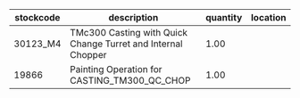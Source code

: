 |stockcode|description|quantity|location|
|---------|-----------|--------|--------|
|30123_M4|TMc300 Casting with Quick Change Turret and Internal Chopper|1.00||
|19866|Painting Operation for CASTING_TM300_QC_CHOP|1.00||
